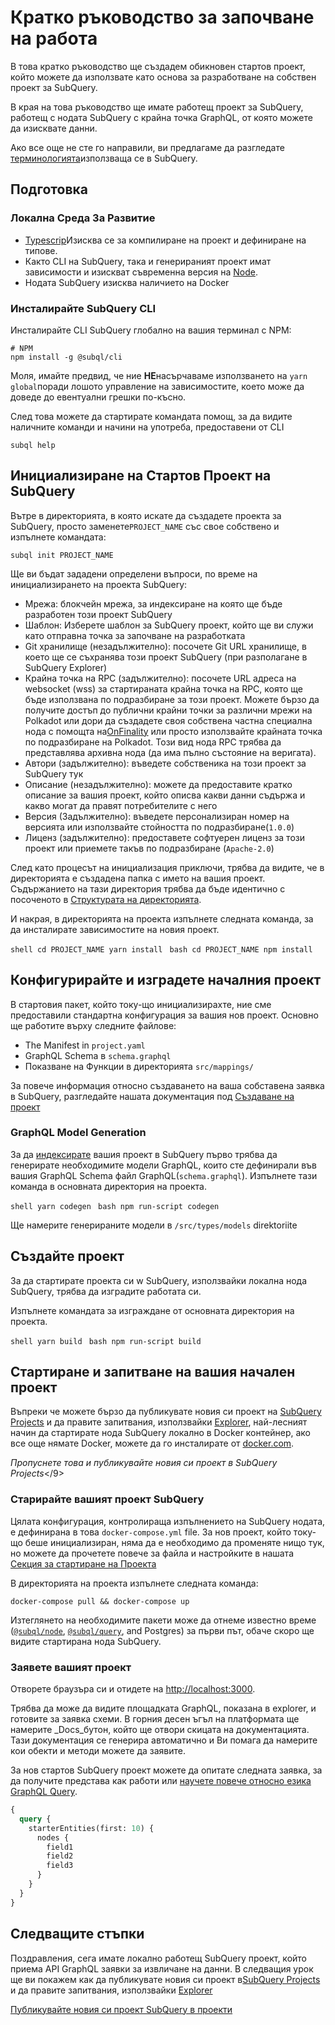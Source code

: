 # Кратко ръководство за започване на работa

В това кратко ръководство ще създадем обикновен стартов проект, който можете да използвате като основа за разработване на собствен проект за SubQuery.

В края на това ръководство ще имате работещ проект за SubQuery, работещ с нодата SubQuery с крайна точка GraphQL, от която можете да изисквате данни.

Ако все още не сте го направили, ви предлагаме да разгледате [терминологията](../#terminology)използваща се в SubQuery.

## Подготовка

### Локална Среда За Развитие

- [Typescrip](https://www.typescriptlang.org/)Изисква се за компилиране на проект и дефиниране на типове.
- Както CLI на SubQuery, така и генерираният проект имат зависимости и изискват съвременна версия на [Node](https://nodejs.org/en/).
- Нодата SubQuery изисква наличието на Docker

### Инсталирайте SubQuery CLI

Инсталирайте CLI SubQuery глобално на вашия терминал с NPM:

```shell
# NPM
npm install -g @subql/cli
```

Моля, имайте предвид, че ние **НЕ**насърчаваме използването на `yarn global`поради лошото управление на зависимостите, което може да доведе до евентуални грешки по-късно.

След това можете да стартирате командата помощ, за да видите наличните команди и начини на употреба, предоставени от CLI

```shell
subql help
```

## Инициализиране на Стартов Проект на SubQuery

Вътре в директорията, в която искате да създадете проекта за SubQuery, просто заменете`PROJECT_NAME` със свое собствено и изпълнете командата:

```shell
subql init PROJECT_NAME
```

Ще ви бъдат зададени определени въпроси, по време на инициализирането на проекта SubQuery:

- Мрежа: блокчейн мрежа, за индексиране на която ще бъде разработен този проект SubQuery
- Шаблон: Изберете шаблон за SubQuery проект, който ще ви служи като отправна точка за започване на разработката
- Git хранилище (незадължително): посочете Git URL хранилище, в което ще се съхранява този проект SubQuery (при разполагане в SubQuery Explorer)
- Крайна точка на RPC (задължително): посочете URL адреса на websocket (wss) за стартираната крайна точка на RPC, която ще бъде използвана по подразбиране за този проект. Можете бързо да получите достъп до публични крайни точки за различни мрежи на Polkadot или дори да създадете своя собствена частна специална нода с помощта на[OnFinality](https://app.onfinality.io) или просто използвайте крайната точка по подразбиране на Polkadot. Този вид нода RPC трябва да представлява архивна нода (да има пълно състояние на веригата).
- Автори (задължително): въведете собственика на този проект за SubQuery тук
- Описание (незадължително): можете да предоставите кратко описание за вашия проект, който описва какви данни съдържа и какво могат да правят потребителите с него
- Версия (Задължително): въведете персонализиран номер на версията или използвайте стойността по подразбиране(`1.0.0`)
- Лиценз (задължително): предоставете софтуерен лиценз за този проект или приемете такъв по подразбиране (`Apache-2.0`)

След като процесът на инициализация приключи, трябва да видите, че в директорията е създадена папка с името на вашия проект. Съдържанието на тази директория трябва да бъде идентично с посоченото в [Структурата на директорията](../create/introduction.md#directory-structure).

И накрая, в директорията на проекта изпълнете следната команда, за да инсталирате зависимостите на новия проект.

<CodeGroup> <CodeGroupItem title="YARN" active> ```shell cd PROJECT_NAME yarn install ``` </CodeGroupItem>
<CodeGroupItem title="NPM"> ```bash cd PROJECT_NAME npm install ``` </CodeGroupItem> </CodeGroup>

## Конфигурирайте и изградете началния проект

В стартовия пакет, който току-що инициализирахте, ние сме предоставили стандартна конфигурация за вашия нов проект. Основно ще работите върху следните файлове:

- The Manifest in `project.yaml`
- GraphQL Schema в `schema.graphql`
- Показване на Функции в директорията `src/mappings/`

За повече информация относно създаването на ваша собставена заявка в SubQuery, разгледайте нашата документация под [Създаване на проект](../create/introduction.md)

### GraphQL Model Generation

За да [индексирате](../run/run.md) вашия проект в SubQuery първо трябва да генерирате необходимите модели GraphQL, които сте дефинирали във вашия GraphQL Schema файл GraphQL(`schema.graphql`). Изпълнете тази команда в основната директория на проекта.

<CodeGroup> <CodeGroupItem title="YARN" active> ```shell yarn codegen ``` </CodeGroupItem> <CodeGroupItem title="NPM"> ```bash npm run-script codegen ``` </CodeGroupItem> </CodeGroup>

Ще намерите генерираните модели в `/src/types/models` direktoriite

## Създайте проект

За да стартирате проекта си w SubQuery, използвайки локална нода SubQuery, трябва да изградите работата си.

Изпълнете командата за изграждане от основната директория на проекта.

<CodeGroup> <CodeGroupItem title="YARN" active> ```shell yarn build ``` </CodeGroupItem>
<CodeGroupItem title="NPM"> ```bash npm run-script build ``` </CodeGroupItem> </CodeGroup>

## Стартиране и запитване на вашия начален проект

Въпреки че можете бързо да публикувате новия си проект на [SubQuery Projects](https://project.subquery.network) и да правите запитвания, използвайки [Explorer](https://explorer.subquery.network), най-лесният начин да стартирате нода SubQuery локално в Docker контейнер, ако все още нямате Docker, можете да го инсталирате от [docker.com](https://docs.docker.com/get-docker/).

_Пропуснете това и публикувайте новия си проект в  SubQuery Projects_</9></p> 



### Старирайте вашият проект SubQuery

Цялата конфигурация, контролираща изпълнението на SubQuery нодата, е дефинирана в това `docker-compose.yml` file. За нов проект, който току-що беше инициализиран, няма да е необходимо да променяте нищо тук, но можете да прочетете повече за файла и настройките в нашата [Секция за стартиране на Проекта](../run/run.md)

В директорията на проекта изпълнете следната команда:



```shell
docker-compose pull && docker-compose up
```


Изтеглянето на необходимите пакети може да отнеме известно време ([`@subql/node`](https://www.npmjs.com/package/@subql/node), [`@subql/query`](https://www.npmjs.com/package/@subql/query), and Postgres) за първи път, обаче скоро ще видите стартирана нода SubQuery.



### Заявете вашият проект

Отворете браузъра си и отидете на [http://localhost:3000](http://localhost:3000).

Трябва да може да видите площадката GraphQL, показана в explorer, и готовите за заявка схеми. В горния десен ъгъл на платформата ще намерите _Docs_бутон, който ще отвори скицата на документацията. Тази документация се генерира автоматично и Ви помага да намерите кои обекти и методи можете да заявите.

За нов стартов SubQuery проект можете да опитате следната заявка, за да получите представа как работи или [научете повече относно езика GraphQL Query](../query/graphql.md).



```graphql
{
  query {
    starterEntities(first: 10) {
      nodes {
        field1
        field2
        field3
      }
    }
  }
}
```




## Следващите стъпки

Поздравления, сега имате локално работещ SubQuery проект, който приема API GraphQL заявки за извличане на данни. В следващия урок ще ви покажем как да публикувате новия си проект в[SubQuery Projects](https://project.subquery.network) и да правите запитвания, използвайки [Explorer](https://explorer.subquery.network)

[Публикувайте новия си проект SubQuery в проекти](../publish/publish.md)

